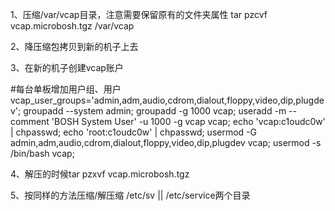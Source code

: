 1、压缩/var/vcap目录，注意需要保留原有的文件夹属性
tar pzcvf  vcap.microbosh.tgz /var/vcap

2、降压缩包拷贝到新的机子上去

3、在新的机子创建vcap账户

#每台单板增加用户组、用户
vcap_user_groups='admin,adm,audio,cdrom,dialout,floppy,video,dip,plugdev';
groupadd --system admin;
groupadd -g 1000 vcap;
useradd -m --comment 'BOSH System User' -u 1000 -g vcap vcap;
echo 'vcap:c1oudc0w' | chpasswd;
echo 'root:c1oudc0w' | chpasswd;
usermod -G admin,adm,audio,cdrom,dialout,floppy,video,dip,plugdev vcap;
usermod -s /bin/bash vcap;

4、解压的时候tar pzxvf vcap.microbosh.tgz

5、按同样的方法压缩/解压缩 /etc/sv ||  /etc/service两个目录
